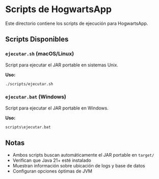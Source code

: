 # Scripts de HogwartsApp

Este directorio contiene los scripts de ejecución para HogwartsApp.

## Scripts Disponibles

### `ejecutar.sh` (macOS/Linux)
Script para ejecutar el JAR portable en sistemas Unix.

**Uso:**
```bash
./scripts/ejecutar.sh
```

### `ejecutar.bat` (Windows)
Script para ejecutar el JAR portable en Windows.

**Uso:**
```cmd
scripts\ejecutar.bat
```

## Notas

- Ambos scripts buscan automáticamente el JAR portable en `target/`
- Verifican que Java 21+ esté instalado
- Muestran información sobre ubicación de logs y base de datos
- Configuran opciones óptimas de JVM